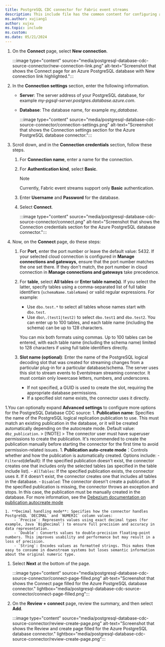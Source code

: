 ```yaml
---
title: PostgreSQL CDC connector for Fabric event streams
description: This include file has the common content for configuring a PostgreSQL Change Data Capture (CDC) connector for Fabric event streams and Real-Time hub. 
ms.author: xujiang1
author: xujxu
ms.topic: include
ms.custom:
ms.date: 05/21/2024
---
```


1. On the **Connect** page, select **New connection**.

    :::image type="content" source="media/postgresql-database-cdc-source-connector/new-connection-link.png" alt-text="Screenshot that shows the Connect page for an Azure PostgreSQL database with New connection link highlighted.":::
1. In the **Connection settings** section, enter the following information.

   - **Server**: The server address of your PostgreSQL database, for example *my-pgsql-server.postgres.database.azure.com*.
   - **Database**: The database name, for example *my_database*.

        :::image type="content" source="media/postgresql-database-cdc-source-connector/connection-settings.png" alt-text="Screenshot that shows the Connection settings section for the Azure PostgreSQL database connector.":::
1. Scroll down, and in the **Connection credentials** section, follow these steps.
    1. For **Connection name**, enter a name for the connection. 
    1. For **Authentication kind**, select **Basic**. 
    
        > [!NOTE]
        > Currently, Fabric event streams support only **Basic** authentication.
    1. Enter **Username** and **Password** for the database.   
    1. Select **Connect**.
   
        :::image type="content" source="media/postgresql-database-cdc-source-connector/connect.png" alt-text="Screenshot that shows the Connection credentials section for the Azure PostgreSQL database connector.":::
1. Now, on the **Connect** page, do these steps:
    1. For **Port**, enter the port number or leave the default value: 5432. If your selected cloud connection is configured in **Manage connections and gateways**, ensure that the port number matches the one set there. If they don't match, the port number in cloud connection in **Manage connections and gateways** take precedence. 
    1. For **table**, select **All tables** or **Enter table name(s)**. If you select the latter, specify tables using a comma-separated list of full table identifiers (`schemaName.tableName`) or valid regular expressions. For example:  

       - Use `dbo.test.*` to select all tables whose names start with `dbo.test`.  
       - Use `dbo\.(test1|test2)` to select `dbo.test1` and `dbo.test2`. You can enter up to 100 tables, and each table name (including the schema) can be up to 128 characters.

        You can mix both formats using commas. Up to 100 tables can be entered, with each table name (including the schema name) limited to 128 characters if using full table identifiers directly.

    1. **Slot name (optional)**: Enter the name of the PostgreSQL logical decoding slot that was created for streaming changes from a particular plug-in for a particular database/schema. The server uses this slot to stream events to Eventstream streaming connector. It must contain only lowercase letters, numbers, and underscores.
        
        - If not specified, a GUID is used to create the slot, requiring the appropriate database permissions.
        - If a specified slot name exists, the connector uses it directly.

1.You can optionally expand **Advanced settings** to configure more options for the PostgreSQL Database CDC source:
    1. **Publication name**: Specifies the name of the PostgreSQL logical replication publication to use. This must match an existing publication in the database, or it will be created automatically depending on the autocreate mode. Default value: `dbz_publication`.
        > [!NOTE]
        > The connector user must have superuser permissions to create the publication. It's recommended to create the publication manually before starting the connector for the first time to avoid permission-related issues.
    1. **Publication auto-create mode**：Controls whether and how the publication is automatically created. Options include:
        - `Filtered`(default): If the specified publication doesn't exist, the connector creates one that includes only the selected tables (as specified in the table include list).
        - `AllTables`: If the specified publication exists, the connector uses it. If it doesn't exist, the connector creates one that includes all tables in the database.
        - `Disabled`: The connector doesn't create a publication. If the specified publication is missing, the connector throws an exception and stops. In this case, the publication must be manually created in the database.
    For more information, see the [Debezium documentation on publication autocreate mode](https://debezium.io/documentation/reference/3.1/connectors/postgresql.html#postgresql-publication-autocreate-mode)

    1. **Decimal handling mode**: Specifies how the connector handles PostgreSQL `DECIMAL` and `NUMERIC` column values:
        - `Precise`: Represents values using exact decimal types (for example, Java `BigDecimal`) to ensure full precision and accuracy in data representation.
        - `Double`: Converts values to double-precision floating-point numbers. This improves usability and performance but may result in a loss of precision.
        - `String`: Encodes values as formatted strings. This makes them easy to consume in downstream systems but loses semantic information about the original numeric type.

1. Select **Next** at the bottom of the page.

    :::image type="content" source="media/postgresql-database-cdc-source-connector/connect-page-filled.png" alt-text="Screenshot that shows the Connect page filled for the Azure PostgreSQL database connector." lightbox="media/postgresql-database-cdc-source-connector/connect-page-filled.png":::
1. On the **Review + connect** page, review the summary, and then select **Add**.

    :::image type="content" source="media/postgresql-database-cdc-source-connector/review-create-page.png" alt-text="Screenshot that shows the Review and create page filled for the Azure PostgreSQL database connector." lightbox="media/postgresql-database-cdc-source-connector/review-create-page.png":::
